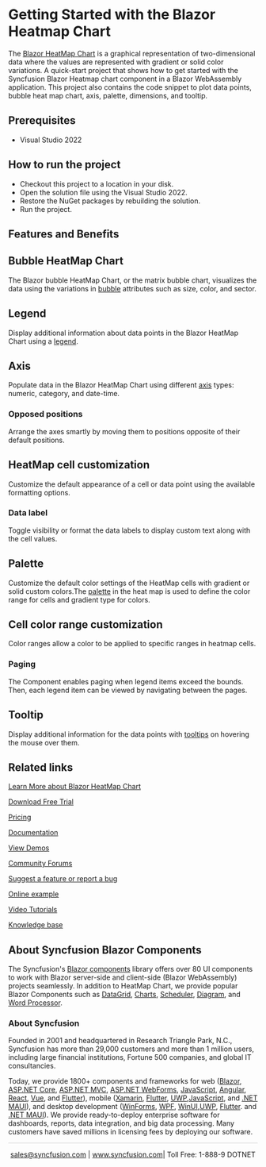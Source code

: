 # Getting Started with the Blazor Heatmap Chart

The [Blazor HeatMap Chart](https://www.syncfusion.com/blazor-components/blazor-heatmap-chart?utm_source=github&utm_medium=listing&utm_campaign=blazor-heatmap-chart-github-samples) is a graphical representation of two-dimensional data where the values are represented with gradient or solid color variations. A quick-start project that shows how to get started with the Syncfusion Blazor Heatmap chart component in a Blazor WebAssembly application. This project also contains the code snippet to plot data points, bubble heat map chart, axis, palette, dimensions, and tooltip.

## Prerequisites

* Visual Studio 2022

## How to run the project

* Checkout this project to a location in your disk.
* Open the solution file using the Visual Studio 2022.
* Restore the NuGet packages by rebuilding the solution.
* Run the project.

## Features and Benefits

## Bubble HeatMap Chart
The Blazor bubble HeatMap Chart, or the matrix bubble chart, visualizes the data using the variations in [bubble](https://blazor.syncfusion.com/documentation/heatmap-chart/bubble-heatmap?utm_source=github&utm_medium=listing&utm_campaign=blazor-heatmap-chart-github-samples) attributes such as size, color, and sector.

## Legend
Display additional information about data points in the Blazor HeatMap Chart using a [legend](https://blazor.syncfusion.com/documentation/heatmap-chart/legend?utm_source=github&utm_medium=listing&utm_campaign=blazor-heatmap-chart-github-samples).

## Axis
Populate data in the Blazor HeatMap Chart using different [axis](https://blazor.syncfusion.com/documentation/heatmap-chart/axis?utm_source=github&utm_medium=listing&utm_campaign=blazor-heatmap-chart-github-samples) types: numeric, category, and date-time.

### Opposed positions
Arrange the axes smartly by moving them to positions opposite of their default positions.

## HeatMap cell customization
Customize the default appearance of a cell or data point using the available formatting options.

### Data label
Toggle visibility or format the data labels to display custom text along with the cell values.

## Palette
Customize the default color settings of the HeatMap cells with gradient or solid custom colors.The [palette](https://blazor.syncfusion.com/documentation/heatmap-chart/palette?utm_source=github&utm_medium=listing&utm_campaign=blazor-heatmap-chart-github-samples) in the heat map is used to define the color range for cells and gradient type for colors.

## Cell color range customization
Color ranges allow a color to be applied to specific ranges in heatmap cells.

### Paging
The Component enables paging when legend items exceed the bounds. Then, each legend item can be viewed by navigating between the pages.

## Tooltip
Display additional information for the data points with [tooltips](https://blazor.syncfusion.com/documentation/heatmap-chart/tooltip?utm_source=github&utm_medium=listing&utm_campaign=blazor-heatmap-chart-github-samples) on hovering the mouse over them.


## Related links
[Learn More about Blazor HeatMap Chart](https://www.syncfusion.com/blazor-components/blazor-heatmap-chart?utm_source=github&utm_medium=listing&utm_campaign=blazor-heatmap-chart-github-samples)

[Download Free Trial](https://www.syncfusion.com/downloads/blazor?utm_source=github&utm_medium=listing&utm_campaign=blazor-heatmap-chart-github-samples)

[Pricing](https://www.syncfusion.com/sales/products/blazor?utm_source=github&utm_medium=listing&utm_campaign=blazor-heatmap-chart-github-samples)

[Documentation](https://blazor.syncfusion.com/documentation/heatmap-chart/getting-started?utm_source=github&utm_medium=listing&utm_campaign=blazor-heatmap-chart-github-samples)

[View Demos](https://github.com/SyncfusionExamples/getting-started-with-the-blazor-heatmap-chart?utm_source=github&utm_medium=listing&utm_campaign=blazor-heatmap-chart-github-samples)

[Community Forums](https://www.syncfusion.com/forums/blazor-components?utm_source=github&utm_medium=listing&utm_campaign=blazor-heatmap-chart-github-samples)

[Suggest a feature or report a bug](https://www.syncfusion.com/feedback/blazor-components?utm_source=github&utm_medium=listing&utm_campaign=blazor-heatmap-chart-github-samples)

[Online example](https://blazor.syncfusion.com/demos/heatmap-chart/default-functionalities?theme=bootstrap5?utm_source=github&utm_medium=listing&utm_campaign=blazor-heatmap-chart-github-samples)

[Video Tutorials](https://www.syncfusion.com/tutorial-videos/blazor/heatmap-chart?utm_source=github&utm_medium=listing&utm_campaign=blazor-heatmap-chart-github-samples)

[Knowledge base](https://www.syncfusion.com/kb/blazor-components?utm_source=github&utm_medium=listing&utm_campaign=blazor-heatmap-chart-github-samples)


## About Syncfusion Blazor Components
The Syncfusion's [Blazor components](https://www.syncfusion.com/blazor-components?utm_source=github&utm_medium=listing&utm_campaign=blazor-heatmap-chart-github-samples) library offers over 80 UI components to work with Blazor server-side and client-side (Blazor WebAssembly) projects seamlessly. In addition to HeatMap Chart, we provide popular Blazor Components such as [DataGrid](https://www.syncfusion.com/blazor-components/blazor-datagrid?utm_source=github&utm_medium=listing&utm_campaign=blazor-heatmap-chart-github-samples), [Charts](https://www.syncfusion.com/blazor-components/blazor-charts?utm_source=github&utm_medium=listing&utm_campaign=blazor-heatmap-chart-github-samples), [Scheduler](https://www.syncfusion.com/blazor-components/blazor-scheduler?utm_source=github&utm_medium=listing&utm_campaign=blazor-heatmap-chart-github-samples), [Diagram](https://www.syncfusion.com/blazor-components/blazor-diagram?utm_source=github&utm_medium=listing&utm_campaign=blazor-heatmap-chart-github-samples), and [Word Processor](https://www.syncfusion.com/blazor-components/blazor-word-processor?utm_source=github&utm_medium=listing&utm_campaign=blazor-heatmap-chart-github-samples).

### About Syncfusion
Founded in 2001 and headquartered in Research Triangle Park, N.C., Syncfusion has more than 29,000 customers and more than 1 million users, including large financial institutions, Fortune 500 companies, and global IT consultancies.

Today, we provide 1800+ components and frameworks for web ([Blazor](https://www.syncfusion.com/blazor-components?utm_source=github&utm_medium=listing&utm_campaign=blazor-heatmap-chart-github-samples), [ASP.NET Core](https://www.syncfusion.com/aspnet-core-ui-controls?utm_source=github&utm_medium=listing&utm_campaign=blazor-heatmap-chart-github-samples), [ASP.NET MVC](https://www.syncfusion.com/aspnet-mvc-ui-controls?utm_source=github&utm_medium=listing&utm_campaign=blazor-heatmap-chart-github-samples), [ASP.NET WebForms](https://www.syncfusion.com/jquery/aspnet-webforms-ui-controls?utm_source=github&utm_medium=listing&utm_campaign=blazor-heatmap-chart-github-samples), [JavaScript](https://www.syncfusion.com/javascript-ui-controls?utm_source=github&utm_medium=listing&utm_campaign=blazor-heatmap-chart-github-samples), [Angular](https://www.syncfusion.com/angular-components?utm_source=github&utm_medium=listing&utm_campaign=blazor-heatmap-chart-github-samples), [React](https://www.syncfusion.com/react-components?utm_source=github&utm_medium=listing&utm_campaign=blazor-heatmap-chart-github-samples), [Vue](https://www.syncfusion.com/vue-components?utm_source=github&utm_medium=listing&utm_campaign=blazor-heatmap-chart-github-samples), and [Flutter](https://www.syncfusion.com/flutter-widgets?utm_source=github&utm_medium=listing&utm_campaign=blazor-heatmap-chart-github-samples)), mobile ([Xamarin](https://www.syncfusion.com/xamarin-ui-controls?utm_source=github&utm_medium=listing&utm_campaign=blazor-heatmap-chart-github-samples), [Flutter](https://www.syncfusion.com/flutter-widgets?utm_source=github&utm_medium=listing&utm_campaign=blazor-heatmap-chart-github-samples), [UWP](https://www.syncfusion.com/uwp-ui-controls?utm_source=github&utm_medium=listing&utm_campaign=blazor-heatmap-chart-github-samples),[JavaScript](https://www.syncfusion.com/javascript-ui-controls?utm_source=github&utm_medium=listing&utm_campaign=blazor-heatmap-chart-github-samples), and [.NET MAUI](https://www.syncfusion.com/maui-controls?utm_source=github&utm_medium=listing&utm_campaign=blazor-heatmap-chart-github-samples)), and desktop development ([WinForms](https://www.syncfusion.com/winforms-ui-controls?utm_source=github&utm_medium=listing&utm_campaign=blazor-heatmap-chart-github-samples), [WPF](https://www.syncfusion.com/wpf-controls?utm_source=github&utm_medium=listing&utm_campaign=blazor-heatmap-chart-github-samples), [WinUI](https://www.syncfusion.com/winui-controls?utm_source=github&utm_medium=listing&utm_campaign=blazor-heatmap-chart-github-samples),[UWP](https://www.syncfusion.com/uwp-ui-controls?utm_source=github&utm_medium=listing&utm_campaign=blazor-heatmap-chart-github-samples), [Flutter](https://www.syncfusion.com/flutter-widgets?utm_source=github&utm_medium=listing&utm_campaign=blazor-heatmap-chart-github-samples). and [.NET MAUI](https://www.syncfusion.com/maui-controls?utm_source=github&utm_medium=listing&utm_campaign=blazor-heatmap-chart-github-samples)). We provide ready-to-deploy enterprise software for dashboards, reports, data integration, and big data processing. Many customers have saved millions in licensing fees by deploying our software.

<hr style="height:0.3px;border:none;color:lightgrey;background-color:lightgrey;" />

<p align="center">
<a href="mailto:sales@syncfusion.com?Subject=Syncfusion Blazor HeatMap-Chart - GitHub" target="_top">sales@syncfusion.com</a> | <a href="https://www.syncfusion.com?utm_source=github&utm_medium=listing&utm_campaign=blazor-heatmap-chart-github-samples">www.syncfusion.com</a>| Toll Free: 1-888-9 DOTNET <br>
</p>

